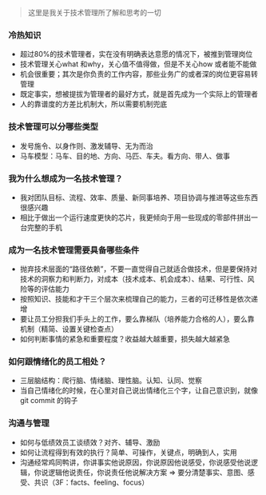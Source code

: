 > 这里是我关于技术管理所了解和思考的一切

### 冷热知识
- 超过80%的技术管理者，实在没有明确表达意愿的情况下，被推到管理岗位
- 技术管理关心what 和why，关心值不值得做，但是不关心how 或者能不能做
- 机会很重要；其次是你负责的工作内容，那些业务广的或者深的岗位更容易转管理
- 既定事实，想被提拔为管理者的最好方式，就是首先成为一个实际上的管理者
- 人的靠谱度的方差比机制大，所以需要机制兜底

### 技术管理可以分哪些类型
- 发号施令、以身作则、激发辅导、无为而治
- 马车模型：马车、目的地、方向、马匹、车夫。看方向、带人、做事

### 我为什么想成为一名技术管理？
- 我对团队目标、流程、效率、质量、新同事培养、项目协调与推进等这些东西很感兴趣 
- 相比于做出一个运行速度更快的芯片，我更倾向于用一些现成的零部件拼出一台完整的手机

### 成为一名技术管理需要具备哪些条件
- 抛弃技术层面的“路径依赖”，不要一直觉得自己就适合做技术，但是要保持对技术的洞察力和判断力，对成本（技术成本、机会成本）、结果、可行性、风险等的评估能力
- 按照知识、技能和才干三个层次来梳理自己的能力，三者的可迁移性是依次递增
- 要让员工分担我们手头上的工作，要么靠梯队（培养能力合格的人），要么靠机制（精简、设置关键检查点）
- 如何判断事情的紧急和重要程度？收益越大越重要，损失越大越紧急

### 如何跟情绪化的员工相处？
- 三层脑结构：爬行脑、情绪脑、理性脑。认知、认同、觉察
- 当自己情绪化的时候，在心里对自己说出情绪化三个字，让自己意识到，就像git commit 的钩子

### 沟通与管理
- 如何与低绩效员工谈绩效？对齐、辅导、激励
- 如何让流程得到有效的执行？简单、可操作，关键点，明确到人，实用
- 沟通经常鸡同鸭讲，你讲事实他说原因，你说原因他说感受，你说感受他说逻辑，你说逻辑他说责任，你说责任他说解决方案  =>  要分清楚事实、意图、感受、共识（3F：facts、feeling、focus）